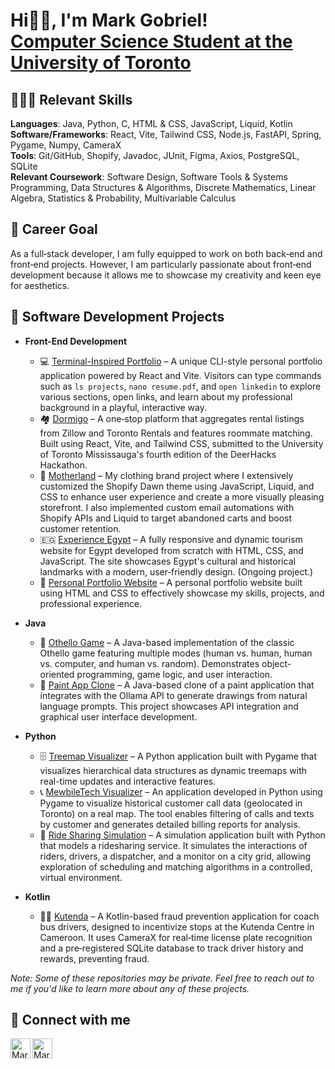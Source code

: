 <h1>Hi👋🏻, I'm Mark Gobriel! <br/><a href="https://www.linkedin.com/in/markgobriel/">Computer Science Student at the University of Toronto</a></h1>

<h2>👨🏻‍💻 Relevant Skills</h2>

<b>Languages</b>: Java, Python, C, HTML & CSS, JavaScript, Liquid, Kotlin <br>
<b>Software/Frameworks</b>: React, Vite, Tailwind CSS, Node.js, FastAPI, Spring, Pygame, Numpy, CameraX <br>
<b>Tools</b>: Git/GitHub, Shopify, Javadoc, JUnit, Figma, Axios, PostgreSQL, SQLite <br>
<b>Relevant Coursework</b>: Software Design, Software Tools & Systems Programming, Data Structures & Algorithms, Discrete
Mathematics, Linear Algebra, Statistics & Probability, Multivariable Calculus


<h2>🎯 Career Goal</h2>
<p>
  As a full‑stack developer, I am fully equipped to work on both back‑end and front‑end projects. However, I am particularly passionate about front‑end development because it allows me to showcase my creativity and keen eye for aesthetics.
</p>

<h2>💼 Software Development Projects</h2>

- <b>Front-End Development</b>
  - 💻 [Terminal-Inspired Portfolio](https://github.com/markgobriel/terminal-portfolio) – A unique CLI-style personal portfolio application powered by React and Vite. Visitors can type commands such as `ls projects`, `nano resume.pdf`, and `open linkedin` to explore various sections, open links, and learn about my professional background in a playful, interactive way.
  - 🏘️ [Dormigo](https://github.com/nathancmaniego/deerhacks-iv) – A one‑stop platform that aggregates rental listings from Zillow and Toronto Rentals and features roommate matching. Built using React, Vite, and Tailwind CSS, submitted to the University of Toronto Mississauga's fourth edition of the DeerHacks Hackathon.
  - 👕 [Motherland](https://wearmotherland.com/) – My clothing brand project where I extensively customized the Shopify Dawn theme using JavaScript, Liquid, and CSS to enhance user experience and create a more visually pleasing storefront. I also implemented custom email automations with Shopify APIs and Liquid to target abandoned carts and boost customer retention.
  - 🇪🇬 [Experience Egypt](https://github.com/markgobriel/experience-egypt) – A fully responsive and dynamic tourism website for Egypt developed from scratch with HTML, CSS, and JavaScript. The site showcases Egypt's cultural and historical landmarks with a modern, user‑friendly design. (Ongoing project.)
  - 📂 [Personal Portfolio Website](https://github.com/markgobriel/markgobriel.github.io) – A personal portfolio website built using HTML and CSS to effectively showcase my skills, projects, and professional experience.

- <b>Java</b>
  - 🧩 [Othello Game](https://github.com/markgobriel/othello-game-207) – A Java-based implementation of the classic Othello game featuring multiple modes (human vs. human, human vs. computer, and human vs. random). Demonstrates object-oriented programming, game logic, and user interaction.
  - 🎨 [Paint App Clone](https://github.com/markgobriel/paint-clone-207) – A Java-based clone of a paint application that integrates with the Ollama API to generate drawings from natural language prompts. This project showcases API integration and graphical user interface development.

- <b>Python</b>
  - 🗄️ [Treemap Visualizer](https://github.com/markgobriel/treemap-visualizer) – A Python application built with Pygame that visualizes hierarchical data structures as dynamic treemaps with real-time updates and interactive features.
  - 📞 [MewbileTech Visualizer](https://github.com/markgobriel/mewbile-tech-csc148) – An application developed in Python using Pygame to visualize historical customer call data (geolocated in Toronto) on a real map. The tool enables filtering of calls and texts by customer and generates detailed billing reports for analysis.
  - 🚕 [Ride Sharing Simulation](https://github.com/markgobriel/ride-sharing-csc148) – A simulation application built with Python that models a ridesharing service. It simulates the interactions of riders, drivers, a dispatcher, and a monitor on a city grid, allowing exploration of scheduling and matching algorithms in a controlled, virtual environment.
 
- <b>Kotlin</b>
  - 🤳🏼 [Kutenda](https://github.com/markgobriel/kutenda-app) – A Kotlin-based fraud prevention application for coach bus drivers, designed to incentivize stops at the Kutenda Centre in Cameroon. It uses CameraX for real‑time license plate recognition and a pre‑registered SQLite database to track driver history and rewards, preventing fraud.
 
  
*Note: Some of these repositories may be private. Feel free to reach out to me if you'd like to learn more about any of these projects.*

<h2> 🤳 Connect with me</h2>

[<img align="left" alt="Mark Gobriel | LinkedIn" width="32px" src="https://img.icons8.com/?size=100&id=13930&format=png&color=000000" />][linkedin]
[<img align="left" alt="Mark Gobriel | Email" width="32px" src="https://img.icons8.com/?size=100&id=P7UIlhbpWzZm&format=png&color=000000" />][email]

[email]: mailto:markgobriel@gmail.com
[linkedin]: https://linkedin.com/in/markgobriel
